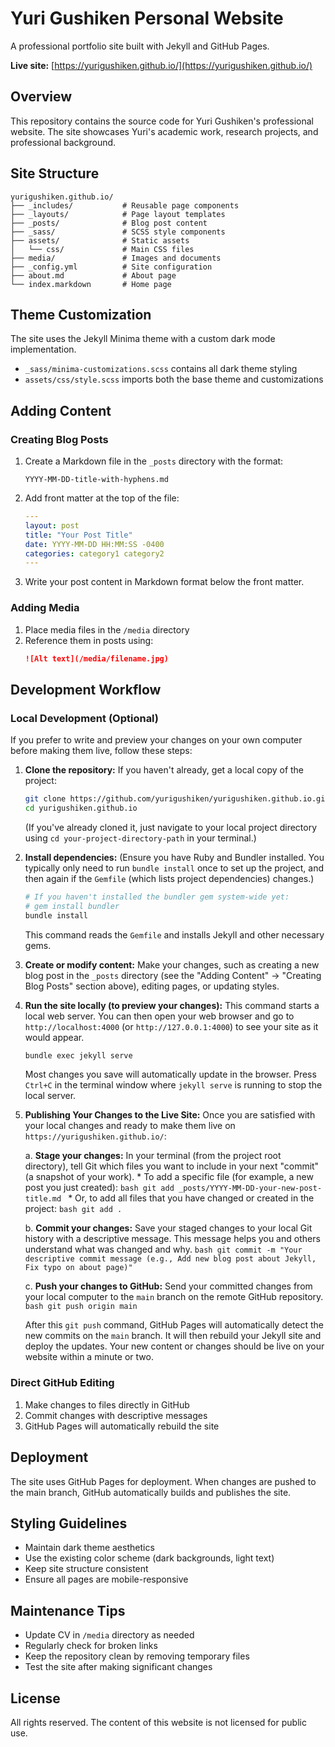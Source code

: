 # Yuri Gushiken Personal Website

A professional portfolio site built with Jekyll and GitHub Pages.

**Live site:** [https://yurigushiken.github.io/](https://yurigushiken.github.io/)

## Overview

This repository contains the source code for Yuri Gushiken's professional website. The site showcases Yuri's academic work, research projects, and professional background.

## Site Structure

```
yurigushiken.github.io/
├── _includes/           # Reusable page components
├── _layouts/            # Page layout templates
├── _posts/              # Blog post content
├── _sass/               # SCSS style components
├── assets/              # Static assets
│   └── css/             # Main CSS files
├── media/               # Images and documents
├── _config.yml          # Site configuration
├── about.md             # About page
└── index.markdown       # Home page
```

## Theme Customization

The site uses the Jekyll Minima theme with a custom dark mode implementation.

- `_sass/minima-customizations.scss` contains all dark theme styling
- `assets/css/style.scss` imports both the base theme and customizations

## Adding Content

### Creating Blog Posts

1. Create a Markdown file in the `_posts` directory with the format:
   ```
   YYYY-MM-DD-title-with-hyphens.md
   ```

2. Add front matter at the top of the file:
   ```yaml
   ---
   layout: post
   title: "Your Post Title"
   date: YYYY-MM-DD HH:MM:SS -0400
   categories: category1 category2
   ---
   ```

3. Write your post content in Markdown format below the front matter.

### Adding Media

1. Place media files in the `/media` directory
2. Reference them in posts using:
   ```markdown
   ![Alt text](/media/filename.jpg)
   ```

## Development Workflow

### Local Development (Optional)

If you prefer to write and preview your changes on your own computer before making them live, follow these steps:

1.  **Clone the repository:**
    If you haven't already, get a local copy of the project:
    ```bash
    git clone https://github.com/yurigushiken/yurigushiken.github.io.git
    cd yurigushiken.github.io
    ```
    (If you've already cloned it, just navigate to your local project directory using `cd your-project-directory-path` in your terminal.)

2.  **Install dependencies:**
    (Ensure you have Ruby and Bundler installed. You typically only need to run `bundle install` once to set up the project, and then again if the `Gemfile` (which lists project dependencies) changes.)
    ```bash
    # If you haven't installed the bundler gem system-wide yet:
    # gem install bundler
    bundle install
    ```
    This command reads the `Gemfile` and installs Jekyll and other necessary gems.

3.  **Create or modify content:**
    Make your changes, such as creating a new blog post in the `_posts` directory (see the "Adding Content" -> "Creating Blog Posts" section above), editing pages, or updating styles.

4.  **Run the site locally (to preview your changes):**
    This command starts a local web server. You can then open your web browser and go to `http://localhost:4000` (or `http://127.0.0.1:4000`) to see your site as it would appear.
    ```bash
    bundle exec jekyll serve
    ```
    Most changes you save will automatically update in the browser. Press `Ctrl+C` in the terminal window where `jekyll serve` is running to stop the local server.

5.  **Publishing Your Changes to the Live Site:**
    Once you are satisfied with your local changes and ready to make them live on `https://yurigushiken.github.io/`:

    a.  **Stage your changes:** In your terminal (from the project root directory), tell Git which files you want to include in your next "commit" (a snapshot of your work).
        *   To add a specific file (for example, a new post you just created):
            ```bash
            git add _posts/YYYY-MM-DD-your-new-post-title.md
            ```
        *   Or, to add all files that you have changed or created in the project:
            ```bash
            git add .
            ```

    b.  **Commit your changes:** Save your staged changes to your local Git history with a descriptive message. This message helps you and others understand what was changed and why.
        ```bash
        git commit -m "Your descriptive commit message (e.g., Add new blog post about Jekyll, Fix typo on about page)"
        ```

    c.  **Push your changes to GitHub:** Send your committed changes from your local computer to the `main` branch on the remote GitHub repository.
        ```bash
        git push origin main
        ```

    After this `git push` command, GitHub Pages will automatically detect the new commits on the `main` branch. It will then rebuild your Jekyll site and deploy the updates. Your new content or changes should be live on your website within a minute or two.

### Direct GitHub Editing

1. Make changes to files directly in GitHub
2. Commit changes with descriptive messages
3. GitHub Pages will automatically rebuild the site

## Deployment

The site uses GitHub Pages for deployment. When changes are pushed to the main branch, GitHub automatically builds and publishes the site.

## Styling Guidelines

- Maintain dark theme aesthetics
- Use the existing color scheme (dark backgrounds, light text)
- Keep site structure consistent
- Ensure all pages are mobile-responsive

## Maintenance Tips

- Update CV in `/media` directory as needed
- Regularly check for broken links
- Keep the repository clean by removing temporary files
- Test the site after making significant changes

## License

All rights reserved. The content of this website is not licensed for public use.

<!-- Trivial change to trigger GitHub Pages rebuild -->
